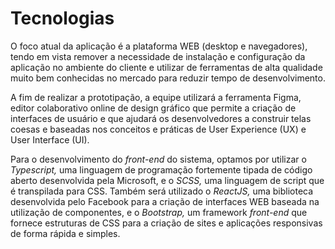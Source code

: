# Tecnologias

O foco atual da aplicação é a plataforma WEB (desktop e navegadores), tendo em vista remover a necessidade de instalação e configuração da aplicação no ambiente do cliente e utilizar de ferramentas de alta qualidade muito bem conhecidas no mercado para reduzir tempo de desenvolvimento.

A fim de realizar a prototipação, a equipe utilizará a ferramenta Figma, editor colaborativo online de design gráfico que permite a criação de interfaces de usuário e que ajudará os desenvolvedores a construir telas coesas e baseadas nos conceitos e práticas de User Experience (UX) e User Interface (UI).

Para o desenvolvimento do *front-end* do sistema, optamos por utilizar o *Typescript,* uma linguagem de programação fortemente tipada de código aberto desenvolvida pela Microsoft, e o *SCSS,* uma linguagem de script que é transpilada para CSS. Também será utilizado o *ReactJS,* uma biblioteca desenvolvida pelo Facebook para a criação de interfaces WEB baseada na utilização de componentes, e o *Bootstrap,* um framework *front-end* que fornece estruturas de CSS para a criação de sites e aplicações responsivas de forma rápida e simples.
